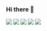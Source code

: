 ### Hi there 👋

<!--
**ssusa2/ssusa2** is a ✨ _special_ ✨ repository because its `README.md` (this file) appears on your GitHub profile.

Here are some ideas to get you started:

- 🔭 I’m currently working on ...
- 🌱 I’m currently learning ...
- 👯 I’m looking to collaborate on ...
- 🤔 I’m looking for help with ...
- 💬 Ask me about ...
- 📫 How to reach me: ...
- 😄 Pronouns: ...
- ⚡ Fun fact: ...
-->

<img src="https://img.shields.io/badge/React-61DAFB?style=flat-square&logo=react&logoColor=white"/>
<img src="https://img.shields.io/badge/MUI-007FFF?style=flat-square&logo=MUI&logoColor=white"/>
<img src="https://img.shields.io/badge/Prettier
-F7B93E?style=flat-square&logo=Prettier
&logoColor=white"/>
<img src="https://img.shields.io/badge/Create React App
-09D3AC?style=flat-square&logo=Create React App
&logoColor=white"/>
<img src="https://img.shields.io/badge/React Router
-CA4245?style=flat-square&logo=React Router&logoColor=white"/>
